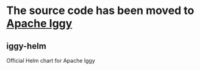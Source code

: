 # The source code has been moved to [Apache Iggy](https://github.com/apache/iggy/)

## iggy-helm
Official Helm chart for Apache Iggy
